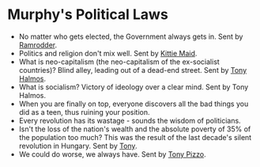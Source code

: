 # Murphy's Political Laws

* No matter who gets elected, the Government always gets in. Sent by [Ramrodder](mailto:ramrodder@hotmail.com).  
* Politics and religion don't mix well. Sent by [Kittie Maid](mailto:Kittiemaid67@cs.com).  
* What is neo-capitalism (the neo-capitalism of the ex-socialist countries)? Blind alley, leading out of a dead-end street. Sent by [Tony Halmos](mailto:ahalmos@amrita-it.com).  
* What is socialism? Victory of ideology over a clear mind. Sent by Tony Halmos.  
* When you are finally on top, everyone discovers all the bad things you did as a teen, thus ruining your position.  
* Every revolution has its wastage \- sounds the wisdom of politicians.  
* Isn't the loss of the nation's wealth and the absolute poverty of 35% of the population too much? This was the result of the last decade's silent revolution in Hungary. Sent by [Tony](mailto:mail@amrita-it.com).  
* We could do worse, we always have. Sent by [Tony Pizzo](mailto:apizzo1@tampabay.rr.com).
